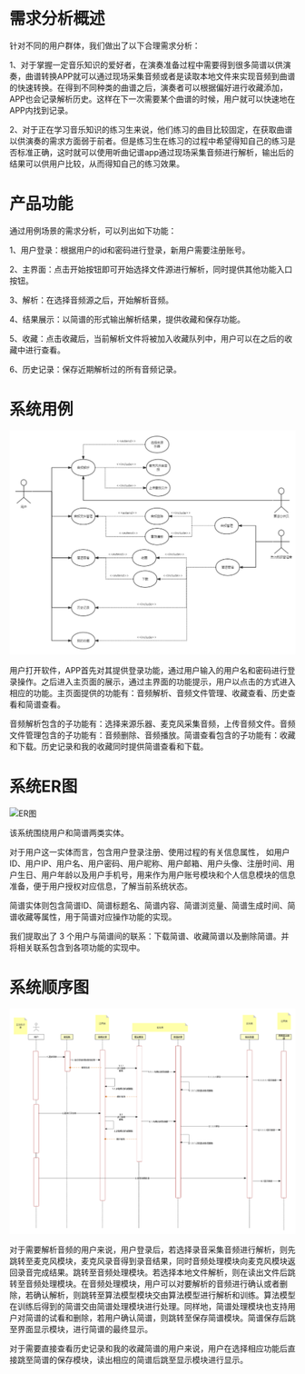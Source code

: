 # 需求分析概述

针对不同的用户群体，我们做出了以下合理需求分析：

1、对于掌握一定音乐知识的爱好者，在演奏准备过程中需要得到很多简谱以供演奏，曲谱转换APP就可以通过现场采集音频或者是读取本地文件来实现音频到曲谱的快速转换。在得到不同种类的曲谱之后，演奏者可以根据偏好进行收藏添加，APP也会记录解析历史。这样在下一次需要某个曲谱的时候，用户就可以快速地在APP内找到记录。

2、对于正在学习音乐知识的练习生来说，他们练习的曲目比较固定，在获取曲谱以供演奏的需求方面弱于前者。但是练习生在练习的过程中希望得知自己的练习是否标准正确，这时就可以使用听曲记谱app通过现场采集音频进行解析，输出后的结果可以供用户比较，从而得知自己的练习效果。

# 产品功能

通过用例场景的需求分析，可以列出如下功能：

1、用户登录：根据用户的id和密码进行登录，新用户需要注册账号。

2、主界面：点击开始按钮即可开始选择文件源进行解析，同时提供其他功能入口按钮。

3、解析：在选择音频源之后，开始解析音频。

4、结果展示：以简谱的形式输出解析结果，提供收藏和保存功能。

5、收藏：点击收藏后，当前解析文件将被加入收藏队列中，用户可以在之后的收藏中进行查看。

6、历史记录：保存近期解析过的所有音频记录。

# 系统用例

![用例图](image/用例图.png)

用户打开软件，APP首先对其提供登录功能，通过用户输入的用户名和密码进行登录操作。之后进入主页面的展示，通过主界面的功能提示，用户以点击的方式进入相应的功能。主页面提供的功能有：音频解析、音频文件管理、收藏查看、历史查看和简谱查看。

音频解析包含的子功能有：选择来源乐器、麦克风采集音频，上传音频文件。音频文件管理包含的子功能有：音频删除、音频播放。简谱查看包含的子功能有：收藏和下载。历史记录和我的收藏同时提供简谱查看和下载。

# 系统ER图

![ER图](image/ER图.png)

该系统围绕用户和简谱两类实体。

对于用户这一实体而言，包含用户登录注册、使用过程的有关信息属性， 如用户ID、用户IP、用户名、用户密码、用户昵称、用户邮箱、用户头像、注册时间、用户生日、用户年龄以及用户手机号，用来作为用户账号模块和个人信息模块的信息准备，便于用户授权对应信息，了解当前系统状态。

简谱实体则包含简谱ID、简谱标题名、简谱内容、简谱浏览量、简谱生成时间、简谱收藏等属性，用于简谱对应操作功能的实现。

我们提取出了 3 个用户与简谱间的联系：下载简谱、收藏简谱以及删除简谱。并将相关联系包含到各项功能的实现中。

# 系统顺序图

![顺序图](image/顺序图.png)

 对于需要解析音频的用户来说，用户登录后，若选择录音采集音频进行解析，则先跳转至麦克风模块，麦克风录音得到录音结果，同时音频处理模块向麦克风模块返回录音完成结果。跳转至音频处理模块。若选择本地文件解析，则在读出文件后跳转至音频处理模块。在音频处理模块，用户可以对要解析的音频进行确认或者删除，若确认解析，则跳转至算法模型模块交由算法模型进行解析和训练。算法模型在训练后得到的简谱交由简谱处理模块进行处理。同样地，简谱处理模块也支持用户对简谱的试看和删除，若用户确认简谱，则跳转至保存简谱模块。简谱保存后跳至界面显示模块，进行简谱的最终显示。

对于需要直接查看历史记录和我的收藏简谱的用户来说，用户在选择相应功能后直接跳至简谱的保存模块，读出相应的简谱后跳至显示模块进行显示。